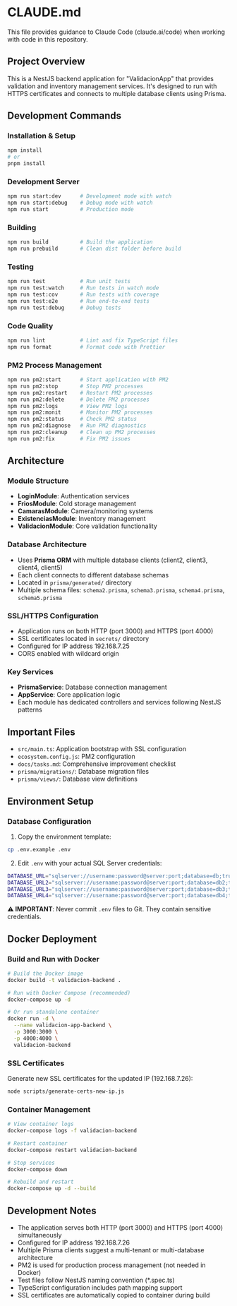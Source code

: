 # CLAUDE.md

This file provides guidance to Claude Code (claude.ai/code) when working with code in this repository.

## Project Overview
This is a NestJS backend application for "ValidacionApp" that provides validation and inventory management services. It's designed to run with HTTPS certificates and connects to multiple database clients using Prisma.

## Development Commands

### Installation & Setup
```bash
npm install
# or
pnpm install
```

### Development Server
```bash
npm run start:dev      # Development mode with watch
npm run start:debug    # Debug mode with watch
npm run start          # Production mode
```

### Building
```bash
npm run build          # Build the application
npm run prebuild       # Clean dist folder before build
```

### Testing
```bash
npm run test           # Run unit tests
npm run test:watch     # Run tests in watch mode
npm run test:cov       # Run tests with coverage
npm run test:e2e       # Run end-to-end tests
npm run test:debug     # Debug tests
```

### Code Quality
```bash
npm run lint           # Lint and fix TypeScript files
npm run format         # Format code with Prettier
```

### PM2 Process Management
```bash
npm run pm2:start      # Start application with PM2
npm run pm2:stop       # Stop PM2 processes
npm run pm2:restart    # Restart PM2 processes
npm run pm2:delete     # Delete PM2 processes
npm run pm2:logs       # View PM2 logs
npm run pm2:monit      # Monitor PM2 processes
npm run pm2:status     # Check PM2 status
npm run pm2:diagnose   # Run PM2 diagnostics
npm run pm2:cleanup    # Clean up PM2 processes
npm run pm2:fix        # Fix PM2 issues
```

## Architecture

### Module Structure
- **LoginModule**: Authentication services
- **FriosModule**: Cold storage management
- **CamarasModule**: Camera/monitoring systems
- **ExistenciasModule**: Inventory management
- **ValidacionModule**: Core validation functionality

### Database Architecture
- Uses **Prisma ORM** with multiple database clients (client2, client3, client4, client5)
- Each client connects to different database schemas
- Located in `prisma/generated/` directory
- Multiple schema files: `schema2.prisma`, `schema3.prisma`, `schema4.prisma`, `schema5.prisma`

### SSL/HTTPS Configuration
- Application runs on both HTTP (port 3000) and HTTPS (port 4000)
- SSL certificates located in `secrets/` directory
- Configured for IP address 192.168.7.25
- CORS enabled with wildcard origin

### Key Services
- **PrismaService**: Database connection management
- **AppService**: Core application logic
- Each module has dedicated controllers and services following NestJS patterns

## Important Files
- `src/main.ts`: Application bootstrap with SSL configuration
- `ecosystem.config.js`: PM2 configuration
- `docs/tasks.md`: Comprehensive improvement checklist
- `prisma/migrations/`: Database migration files
- `prisma/views/`: Database view definitions

## Environment Setup

### Database Configuration
1. Copy the environment template:
```bash
cp .env.example .env
```

2. Edit `.env` with your actual SQL Server credentials:
```bash
DATABASE_URL="sqlserver://username:password@server:port;database=db;trustServerCertificate=true"
DATABASE_URL2="sqlserver://username:password@server:port;database=db2;trustServerCertificate=true"
DATABASE_URL3="sqlserver://username:password@server:port;database=db3;trustServerCertificate=true"
DATABASE_URL4="sqlserver://username:password@server:port;database=db4;trustServerCertificate=true"
```

**⚠️ IMPORTANT**: Never commit `.env` files to Git. They contain sensitive credentials.

## Docker Deployment

### Build and Run with Docker
```bash
# Build the Docker image
docker build -t validacion-backend .

# Run with Docker Compose (recommended)
docker-compose up -d

# Or run standalone container
docker run -d \
  --name validacion-app-backend \
  -p 3000:3000 \
  -p 4000:4000 \
  validacion-backend
```

### SSL Certificates
Generate new SSL certificates for the updated IP (192.168.7.26):
```bash
node scripts/generate-certs-new-ip.js
```

### Container Management
```bash
# View container logs
docker-compose logs -f validacion-backend

# Restart container
docker-compose restart validacion-backend

# Stop services
docker-compose down

# Rebuild and restart
docker-compose up -d --build
```

## Development Notes
- The application serves both HTTP (port 3000) and HTTPS (port 4000) simultaneously
- Configured for IP address 192.168.7.26
- Multiple Prisma clients suggest a multi-tenant or multi-database architecture
- PM2 is used for production process management (not needed in Docker)
- Test files follow NestJS naming convention (*.spec.ts)
- TypeScript configuration includes path mapping support
- SSL certificates are automatically copied to container during build